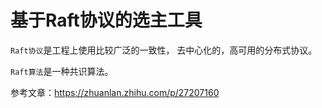# 基于Raft协议的选主工具

`Raft协议`是工程上使用比较广泛的一致性， 去中心化的，高可用的分布式协议。

`Raft算法`是一种共识算法。

参考文章：https://zhuanlan.zhihu.com/p/27207160

